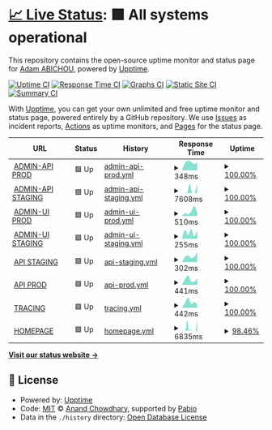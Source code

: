 # [📈 Live Status](https://uptime.celestia.elmenu.tn): <!--live status--> **🟩 All systems operational**

This repository contains the open-source uptime monitor and status page for [Adam ABICHOU](https://adam.abichou.tn), powered by [Upptime](https://github.com/upptime/upptime).

[![Uptime CI](https://github.com/adamab48/celestia-uptime/workflows/Uptime%20CI/badge.svg)](https://github.com/adamab48/celestia-uptime/actions?query=workflow%3A%22Uptime+CI%22)
[![Response Time CI](https://github.com/adamab48/celestia-uptime/workflows/Response%20Time%20CI/badge.svg)](https://github.com/adamab48/celestia-uptime/actions?query=workflow%3A%22Response+Time+CI%22)
[![Graphs CI](https://github.com/adamab48/celestia-uptime/workflows/Graphs%20CI/badge.svg)](https://github.com/adamab48/celestia-uptime/actions?query=workflow%3A%22Graphs+CI%22)
[![Static Site CI](https://github.com/adamab48/celestia-uptime/workflows/Static%20Site%20CI/badge.svg)](https://github.com/adamab48/celestia-uptime/actions?query=workflow%3A%22Static+Site+CI%22)
[![Summary CI](https://github.com/adamab48/celestia-uptime/workflows/Summary%20CI/badge.svg)](https://github.com/adamab48/celestia-uptime/actions?query=workflow%3A%22Summary+CI%22)

With [Upptime](https://upptime.js.org), you can get your own unlimited and free uptime monitor and status page, powered entirely by a GitHub repository. We use [Issues](https://github.com/adamab48/celestia-uptime/issues) as incident reports, [Actions](https://github.com/adamab48/celestia-uptime/actions) as uptime monitors, and [Pages](https://uptime.celestia.elmenu.tn) for the status page.

<!--start: status pages-->
<!-- This summary is generated by Upptime (https://github.com/upptime/upptime) -->
<!-- Do not edit this manually, your changes will be overwritten -->
<!-- prettier-ignore -->
| URL | Status | History | Response Time | Uptime |
| --- | ------ | ------- | ------------- | ------ |
| <img alt="" src="https://icons.duckduckgo.com/ip3/admin-api.prod.celestia.elmenu.tn.ico" height="13"> [ADMIN-API PROD](https://admin-api.prod.celestia.elmenu.tn/health) | 🟩 Up | [admin-api-prod.yml](https://github.com/adamab48/celestia-uptime/commits/HEAD/history/admin-api-prod.yml) | <details><summary><img alt="Response time graph" src="./graphs/admin-api-prod/response-time-week.png" height="20"> 348ms</summary><br><a href="https://uptime.celestia.elmenu.tn/history/admin-api-prod"><img alt="Response time 348" src="https://img.shields.io/endpoint?url=https%3A%2F%2Fraw.githubusercontent.com%2Fadamab48%2Fcelestia-uptime%2FHEAD%2Fapi%2Fadmin-api-prod%2Fresponse-time.json"></a><br><a href="https://uptime.celestia.elmenu.tn/history/admin-api-prod"><img alt="24-hour response time 354" src="https://img.shields.io/endpoint?url=https%3A%2F%2Fraw.githubusercontent.com%2Fadamab48%2Fcelestia-uptime%2FHEAD%2Fapi%2Fadmin-api-prod%2Fresponse-time-day.json"></a><br><a href="https://uptime.celestia.elmenu.tn/history/admin-api-prod"><img alt="7-day response time 348" src="https://img.shields.io/endpoint?url=https%3A%2F%2Fraw.githubusercontent.com%2Fadamab48%2Fcelestia-uptime%2FHEAD%2Fapi%2Fadmin-api-prod%2Fresponse-time-week.json"></a><br><a href="https://uptime.celestia.elmenu.tn/history/admin-api-prod"><img alt="30-day response time 348" src="https://img.shields.io/endpoint?url=https%3A%2F%2Fraw.githubusercontent.com%2Fadamab48%2Fcelestia-uptime%2FHEAD%2Fapi%2Fadmin-api-prod%2Fresponse-time-month.json"></a><br><a href="https://uptime.celestia.elmenu.tn/history/admin-api-prod"><img alt="1-year response time 348" src="https://img.shields.io/endpoint?url=https%3A%2F%2Fraw.githubusercontent.com%2Fadamab48%2Fcelestia-uptime%2FHEAD%2Fapi%2Fadmin-api-prod%2Fresponse-time-year.json"></a></details> | <details><summary><a href="https://uptime.celestia.elmenu.tn/history/admin-api-prod">100.00%</a></summary><a href="https://uptime.celestia.elmenu.tn/history/admin-api-prod"><img alt="All-time uptime 100.00%" src="https://img.shields.io/endpoint?url=https%3A%2F%2Fraw.githubusercontent.com%2Fadamab48%2Fcelestia-uptime%2FHEAD%2Fapi%2Fadmin-api-prod%2Fuptime.json"></a><br><a href="https://uptime.celestia.elmenu.tn/history/admin-api-prod"><img alt="24-hour uptime 100.00%" src="https://img.shields.io/endpoint?url=https%3A%2F%2Fraw.githubusercontent.com%2Fadamab48%2Fcelestia-uptime%2FHEAD%2Fapi%2Fadmin-api-prod%2Fuptime-day.json"></a><br><a href="https://uptime.celestia.elmenu.tn/history/admin-api-prod"><img alt="7-day uptime 100.00%" src="https://img.shields.io/endpoint?url=https%3A%2F%2Fraw.githubusercontent.com%2Fadamab48%2Fcelestia-uptime%2FHEAD%2Fapi%2Fadmin-api-prod%2Fuptime-week.json"></a><br><a href="https://uptime.celestia.elmenu.tn/history/admin-api-prod"><img alt="30-day uptime 100.00%" src="https://img.shields.io/endpoint?url=https%3A%2F%2Fraw.githubusercontent.com%2Fadamab48%2Fcelestia-uptime%2FHEAD%2Fapi%2Fadmin-api-prod%2Fuptime-month.json"></a><br><a href="https://uptime.celestia.elmenu.tn/history/admin-api-prod"><img alt="1-year uptime 100.00%" src="https://img.shields.io/endpoint?url=https%3A%2F%2Fraw.githubusercontent.com%2Fadamab48%2Fcelestia-uptime%2FHEAD%2Fapi%2Fadmin-api-prod%2Fuptime-year.json"></a></details>
| <img alt="" src="https://icons.duckduckgo.com/ip3/admin-api.staging.celestia.elmenu.tn.ico" height="13"> [ADMIN-API STAGING](https://admin-api.staging.celestia.elmenu.tn/health) | 🟩 Up | [admin-api-staging.yml](https://github.com/adamab48/celestia-uptime/commits/HEAD/history/admin-api-staging.yml) | <details><summary><img alt="Response time graph" src="./graphs/admin-api-staging/response-time-week.png" height="20"> 7608ms</summary><br><a href="https://uptime.celestia.elmenu.tn/history/admin-api-staging"><img alt="Response time 7608" src="https://img.shields.io/endpoint?url=https%3A%2F%2Fraw.githubusercontent.com%2Fadamab48%2Fcelestia-uptime%2FHEAD%2Fapi%2Fadmin-api-staging%2Fresponse-time.json"></a><br><a href="https://uptime.celestia.elmenu.tn/history/admin-api-staging"><img alt="24-hour response time 22311" src="https://img.shields.io/endpoint?url=https%3A%2F%2Fraw.githubusercontent.com%2Fadamab48%2Fcelestia-uptime%2FHEAD%2Fapi%2Fadmin-api-staging%2Fresponse-time-day.json"></a><br><a href="https://uptime.celestia.elmenu.tn/history/admin-api-staging"><img alt="7-day response time 7608" src="https://img.shields.io/endpoint?url=https%3A%2F%2Fraw.githubusercontent.com%2Fadamab48%2Fcelestia-uptime%2FHEAD%2Fapi%2Fadmin-api-staging%2Fresponse-time-week.json"></a><br><a href="https://uptime.celestia.elmenu.tn/history/admin-api-staging"><img alt="30-day response time 7608" src="https://img.shields.io/endpoint?url=https%3A%2F%2Fraw.githubusercontent.com%2Fadamab48%2Fcelestia-uptime%2FHEAD%2Fapi%2Fadmin-api-staging%2Fresponse-time-month.json"></a><br><a href="https://uptime.celestia.elmenu.tn/history/admin-api-staging"><img alt="1-year response time 7608" src="https://img.shields.io/endpoint?url=https%3A%2F%2Fraw.githubusercontent.com%2Fadamab48%2Fcelestia-uptime%2FHEAD%2Fapi%2Fadmin-api-staging%2Fresponse-time-year.json"></a></details> | <details><summary><a href="https://uptime.celestia.elmenu.tn/history/admin-api-staging">100.00%</a></summary><a href="https://uptime.celestia.elmenu.tn/history/admin-api-staging"><img alt="All-time uptime 100.00%" src="https://img.shields.io/endpoint?url=https%3A%2F%2Fraw.githubusercontent.com%2Fadamab48%2Fcelestia-uptime%2FHEAD%2Fapi%2Fadmin-api-staging%2Fuptime.json"></a><br><a href="https://uptime.celestia.elmenu.tn/history/admin-api-staging"><img alt="24-hour uptime 100.00%" src="https://img.shields.io/endpoint?url=https%3A%2F%2Fraw.githubusercontent.com%2Fadamab48%2Fcelestia-uptime%2FHEAD%2Fapi%2Fadmin-api-staging%2Fuptime-day.json"></a><br><a href="https://uptime.celestia.elmenu.tn/history/admin-api-staging"><img alt="7-day uptime 100.00%" src="https://img.shields.io/endpoint?url=https%3A%2F%2Fraw.githubusercontent.com%2Fadamab48%2Fcelestia-uptime%2FHEAD%2Fapi%2Fadmin-api-staging%2Fuptime-week.json"></a><br><a href="https://uptime.celestia.elmenu.tn/history/admin-api-staging"><img alt="30-day uptime 100.00%" src="https://img.shields.io/endpoint?url=https%3A%2F%2Fraw.githubusercontent.com%2Fadamab48%2Fcelestia-uptime%2FHEAD%2Fapi%2Fadmin-api-staging%2Fuptime-month.json"></a><br><a href="https://uptime.celestia.elmenu.tn/history/admin-api-staging"><img alt="1-year uptime 100.00%" src="https://img.shields.io/endpoint?url=https%3A%2F%2Fraw.githubusercontent.com%2Fadamab48%2Fcelestia-uptime%2FHEAD%2Fapi%2Fadmin-api-staging%2Fuptime-year.json"></a></details>
| <img alt="" src="https://icons.duckduckgo.com/ip3/admin-ui.prod.celestia.elmenu.tn.ico" height="13"> [ADMIN-UI PROD](https://admin-ui.prod.celestia.elmenu.tn) | 🟩 Up | [admin-ui-prod.yml](https://github.com/adamab48/celestia-uptime/commits/HEAD/history/admin-ui-prod.yml) | <details><summary><img alt="Response time graph" src="./graphs/admin-ui-prod/response-time-week.png" height="20"> 510ms</summary><br><a href="https://uptime.celestia.elmenu.tn/history/admin-ui-prod"><img alt="Response time 510" src="https://img.shields.io/endpoint?url=https%3A%2F%2Fraw.githubusercontent.com%2Fadamab48%2Fcelestia-uptime%2FHEAD%2Fapi%2Fadmin-ui-prod%2Fresponse-time.json"></a><br><a href="https://uptime.celestia.elmenu.tn/history/admin-ui-prod"><img alt="24-hour response time 386" src="https://img.shields.io/endpoint?url=https%3A%2F%2Fraw.githubusercontent.com%2Fadamab48%2Fcelestia-uptime%2FHEAD%2Fapi%2Fadmin-ui-prod%2Fresponse-time-day.json"></a><br><a href="https://uptime.celestia.elmenu.tn/history/admin-ui-prod"><img alt="7-day response time 510" src="https://img.shields.io/endpoint?url=https%3A%2F%2Fraw.githubusercontent.com%2Fadamab48%2Fcelestia-uptime%2FHEAD%2Fapi%2Fadmin-ui-prod%2Fresponse-time-week.json"></a><br><a href="https://uptime.celestia.elmenu.tn/history/admin-ui-prod"><img alt="30-day response time 510" src="https://img.shields.io/endpoint?url=https%3A%2F%2Fraw.githubusercontent.com%2Fadamab48%2Fcelestia-uptime%2FHEAD%2Fapi%2Fadmin-ui-prod%2Fresponse-time-month.json"></a><br><a href="https://uptime.celestia.elmenu.tn/history/admin-ui-prod"><img alt="1-year response time 510" src="https://img.shields.io/endpoint?url=https%3A%2F%2Fraw.githubusercontent.com%2Fadamab48%2Fcelestia-uptime%2FHEAD%2Fapi%2Fadmin-ui-prod%2Fresponse-time-year.json"></a></details> | <details><summary><a href="https://uptime.celestia.elmenu.tn/history/admin-ui-prod">100.00%</a></summary><a href="https://uptime.celestia.elmenu.tn/history/admin-ui-prod"><img alt="All-time uptime 100.00%" src="https://img.shields.io/endpoint?url=https%3A%2F%2Fraw.githubusercontent.com%2Fadamab48%2Fcelestia-uptime%2FHEAD%2Fapi%2Fadmin-ui-prod%2Fuptime.json"></a><br><a href="https://uptime.celestia.elmenu.tn/history/admin-ui-prod"><img alt="24-hour uptime 100.00%" src="https://img.shields.io/endpoint?url=https%3A%2F%2Fraw.githubusercontent.com%2Fadamab48%2Fcelestia-uptime%2FHEAD%2Fapi%2Fadmin-ui-prod%2Fuptime-day.json"></a><br><a href="https://uptime.celestia.elmenu.tn/history/admin-ui-prod"><img alt="7-day uptime 100.00%" src="https://img.shields.io/endpoint?url=https%3A%2F%2Fraw.githubusercontent.com%2Fadamab48%2Fcelestia-uptime%2FHEAD%2Fapi%2Fadmin-ui-prod%2Fuptime-week.json"></a><br><a href="https://uptime.celestia.elmenu.tn/history/admin-ui-prod"><img alt="30-day uptime 100.00%" src="https://img.shields.io/endpoint?url=https%3A%2F%2Fraw.githubusercontent.com%2Fadamab48%2Fcelestia-uptime%2FHEAD%2Fapi%2Fadmin-ui-prod%2Fuptime-month.json"></a><br><a href="https://uptime.celestia.elmenu.tn/history/admin-ui-prod"><img alt="1-year uptime 100.00%" src="https://img.shields.io/endpoint?url=https%3A%2F%2Fraw.githubusercontent.com%2Fadamab48%2Fcelestia-uptime%2FHEAD%2Fapi%2Fadmin-ui-prod%2Fuptime-year.json"></a></details>
| <img alt="" src="https://icons.duckduckgo.com/ip3/admin-ui.staging.celestia.elmenu.tn.ico" height="13"> [ADMIN-UI STAGING](https://admin-ui.staging.celestia.elmenu.tn) | 🟩 Up | [admin-ui-staging.yml](https://github.com/adamab48/celestia-uptime/commits/HEAD/history/admin-ui-staging.yml) | <details><summary><img alt="Response time graph" src="./graphs/admin-ui-staging/response-time-week.png" height="20"> 255ms</summary><br><a href="https://uptime.celestia.elmenu.tn/history/admin-ui-staging"><img alt="Response time 255" src="https://img.shields.io/endpoint?url=https%3A%2F%2Fraw.githubusercontent.com%2Fadamab48%2Fcelestia-uptime%2FHEAD%2Fapi%2Fadmin-ui-staging%2Fresponse-time.json"></a><br><a href="https://uptime.celestia.elmenu.tn/history/admin-ui-staging"><img alt="24-hour response time 314" src="https://img.shields.io/endpoint?url=https%3A%2F%2Fraw.githubusercontent.com%2Fadamab48%2Fcelestia-uptime%2FHEAD%2Fapi%2Fadmin-ui-staging%2Fresponse-time-day.json"></a><br><a href="https://uptime.celestia.elmenu.tn/history/admin-ui-staging"><img alt="7-day response time 255" src="https://img.shields.io/endpoint?url=https%3A%2F%2Fraw.githubusercontent.com%2Fadamab48%2Fcelestia-uptime%2FHEAD%2Fapi%2Fadmin-ui-staging%2Fresponse-time-week.json"></a><br><a href="https://uptime.celestia.elmenu.tn/history/admin-ui-staging"><img alt="30-day response time 255" src="https://img.shields.io/endpoint?url=https%3A%2F%2Fraw.githubusercontent.com%2Fadamab48%2Fcelestia-uptime%2FHEAD%2Fapi%2Fadmin-ui-staging%2Fresponse-time-month.json"></a><br><a href="https://uptime.celestia.elmenu.tn/history/admin-ui-staging"><img alt="1-year response time 255" src="https://img.shields.io/endpoint?url=https%3A%2F%2Fraw.githubusercontent.com%2Fadamab48%2Fcelestia-uptime%2FHEAD%2Fapi%2Fadmin-ui-staging%2Fresponse-time-year.json"></a></details> | <details><summary><a href="https://uptime.celestia.elmenu.tn/history/admin-ui-staging">100.00%</a></summary><a href="https://uptime.celestia.elmenu.tn/history/admin-ui-staging"><img alt="All-time uptime 100.00%" src="https://img.shields.io/endpoint?url=https%3A%2F%2Fraw.githubusercontent.com%2Fadamab48%2Fcelestia-uptime%2FHEAD%2Fapi%2Fadmin-ui-staging%2Fuptime.json"></a><br><a href="https://uptime.celestia.elmenu.tn/history/admin-ui-staging"><img alt="24-hour uptime 100.00%" src="https://img.shields.io/endpoint?url=https%3A%2F%2Fraw.githubusercontent.com%2Fadamab48%2Fcelestia-uptime%2FHEAD%2Fapi%2Fadmin-ui-staging%2Fuptime-day.json"></a><br><a href="https://uptime.celestia.elmenu.tn/history/admin-ui-staging"><img alt="7-day uptime 100.00%" src="https://img.shields.io/endpoint?url=https%3A%2F%2Fraw.githubusercontent.com%2Fadamab48%2Fcelestia-uptime%2FHEAD%2Fapi%2Fadmin-ui-staging%2Fuptime-week.json"></a><br><a href="https://uptime.celestia.elmenu.tn/history/admin-ui-staging"><img alt="30-day uptime 100.00%" src="https://img.shields.io/endpoint?url=https%3A%2F%2Fraw.githubusercontent.com%2Fadamab48%2Fcelestia-uptime%2FHEAD%2Fapi%2Fadmin-ui-staging%2Fuptime-month.json"></a><br><a href="https://uptime.celestia.elmenu.tn/history/admin-ui-staging"><img alt="1-year uptime 100.00%" src="https://img.shields.io/endpoint?url=https%3A%2F%2Fraw.githubusercontent.com%2Fadamab48%2Fcelestia-uptime%2FHEAD%2Fapi%2Fadmin-ui-staging%2Fuptime-year.json"></a></details>
| <img alt="" src="https://icons.duckduckgo.com/ip3/staging.celestia.elmenu.tn.ico" height="13"> [API STAGING](https://staging.celestia.elmenu.tn/health) | 🟩 Up | [api-staging.yml](https://github.com/adamab48/celestia-uptime/commits/HEAD/history/api-staging.yml) | <details><summary><img alt="Response time graph" src="./graphs/api-staging/response-time-week.png" height="20"> 302ms</summary><br><a href="https://uptime.celestia.elmenu.tn/history/api-staging"><img alt="Response time 302" src="https://img.shields.io/endpoint?url=https%3A%2F%2Fraw.githubusercontent.com%2Fadamab48%2Fcelestia-uptime%2FHEAD%2Fapi%2Fapi-staging%2Fresponse-time.json"></a><br><a href="https://uptime.celestia.elmenu.tn/history/api-staging"><img alt="24-hour response time 468" src="https://img.shields.io/endpoint?url=https%3A%2F%2Fraw.githubusercontent.com%2Fadamab48%2Fcelestia-uptime%2FHEAD%2Fapi%2Fapi-staging%2Fresponse-time-day.json"></a><br><a href="https://uptime.celestia.elmenu.tn/history/api-staging"><img alt="7-day response time 302" src="https://img.shields.io/endpoint?url=https%3A%2F%2Fraw.githubusercontent.com%2Fadamab48%2Fcelestia-uptime%2FHEAD%2Fapi%2Fapi-staging%2Fresponse-time-week.json"></a><br><a href="https://uptime.celestia.elmenu.tn/history/api-staging"><img alt="30-day response time 302" src="https://img.shields.io/endpoint?url=https%3A%2F%2Fraw.githubusercontent.com%2Fadamab48%2Fcelestia-uptime%2FHEAD%2Fapi%2Fapi-staging%2Fresponse-time-month.json"></a><br><a href="https://uptime.celestia.elmenu.tn/history/api-staging"><img alt="1-year response time 302" src="https://img.shields.io/endpoint?url=https%3A%2F%2Fraw.githubusercontent.com%2Fadamab48%2Fcelestia-uptime%2FHEAD%2Fapi%2Fapi-staging%2Fresponse-time-year.json"></a></details> | <details><summary><a href="https://uptime.celestia.elmenu.tn/history/api-staging">100.00%</a></summary><a href="https://uptime.celestia.elmenu.tn/history/api-staging"><img alt="All-time uptime 100.00%" src="https://img.shields.io/endpoint?url=https%3A%2F%2Fraw.githubusercontent.com%2Fadamab48%2Fcelestia-uptime%2FHEAD%2Fapi%2Fapi-staging%2Fuptime.json"></a><br><a href="https://uptime.celestia.elmenu.tn/history/api-staging"><img alt="24-hour uptime 100.00%" src="https://img.shields.io/endpoint?url=https%3A%2F%2Fraw.githubusercontent.com%2Fadamab48%2Fcelestia-uptime%2FHEAD%2Fapi%2Fapi-staging%2Fuptime-day.json"></a><br><a href="https://uptime.celestia.elmenu.tn/history/api-staging"><img alt="7-day uptime 100.00%" src="https://img.shields.io/endpoint?url=https%3A%2F%2Fraw.githubusercontent.com%2Fadamab48%2Fcelestia-uptime%2FHEAD%2Fapi%2Fapi-staging%2Fuptime-week.json"></a><br><a href="https://uptime.celestia.elmenu.tn/history/api-staging"><img alt="30-day uptime 100.00%" src="https://img.shields.io/endpoint?url=https%3A%2F%2Fraw.githubusercontent.com%2Fadamab48%2Fcelestia-uptime%2FHEAD%2Fapi%2Fapi-staging%2Fuptime-month.json"></a><br><a href="https://uptime.celestia.elmenu.tn/history/api-staging"><img alt="1-year uptime 100.00%" src="https://img.shields.io/endpoint?url=https%3A%2F%2Fraw.githubusercontent.com%2Fadamab48%2Fcelestia-uptime%2FHEAD%2Fapi%2Fapi-staging%2Fuptime-year.json"></a></details>
| <img alt="" src="https://icons.duckduckgo.com/ip3/prod.celestia.elmenu.tn.ico" height="13"> [API PROD](https://prod.celestia.elmenu.tn/health) | 🟩 Up | [api-prod.yml](https://github.com/adamab48/celestia-uptime/commits/HEAD/history/api-prod.yml) | <details><summary><img alt="Response time graph" src="./graphs/api-prod/response-time-week.png" height="20"> 441ms</summary><br><a href="https://uptime.celestia.elmenu.tn/history/api-prod"><img alt="Response time 441" src="https://img.shields.io/endpoint?url=https%3A%2F%2Fraw.githubusercontent.com%2Fadamab48%2Fcelestia-uptime%2FHEAD%2Fapi%2Fapi-prod%2Fresponse-time.json"></a><br><a href="https://uptime.celestia.elmenu.tn/history/api-prod"><img alt="24-hour response time 505" src="https://img.shields.io/endpoint?url=https%3A%2F%2Fraw.githubusercontent.com%2Fadamab48%2Fcelestia-uptime%2FHEAD%2Fapi%2Fapi-prod%2Fresponse-time-day.json"></a><br><a href="https://uptime.celestia.elmenu.tn/history/api-prod"><img alt="7-day response time 441" src="https://img.shields.io/endpoint?url=https%3A%2F%2Fraw.githubusercontent.com%2Fadamab48%2Fcelestia-uptime%2FHEAD%2Fapi%2Fapi-prod%2Fresponse-time-week.json"></a><br><a href="https://uptime.celestia.elmenu.tn/history/api-prod"><img alt="30-day response time 441" src="https://img.shields.io/endpoint?url=https%3A%2F%2Fraw.githubusercontent.com%2Fadamab48%2Fcelestia-uptime%2FHEAD%2Fapi%2Fapi-prod%2Fresponse-time-month.json"></a><br><a href="https://uptime.celestia.elmenu.tn/history/api-prod"><img alt="1-year response time 441" src="https://img.shields.io/endpoint?url=https%3A%2F%2Fraw.githubusercontent.com%2Fadamab48%2Fcelestia-uptime%2FHEAD%2Fapi%2Fapi-prod%2Fresponse-time-year.json"></a></details> | <details><summary><a href="https://uptime.celestia.elmenu.tn/history/api-prod">100.00%</a></summary><a href="https://uptime.celestia.elmenu.tn/history/api-prod"><img alt="All-time uptime 100.00%" src="https://img.shields.io/endpoint?url=https%3A%2F%2Fraw.githubusercontent.com%2Fadamab48%2Fcelestia-uptime%2FHEAD%2Fapi%2Fapi-prod%2Fuptime.json"></a><br><a href="https://uptime.celestia.elmenu.tn/history/api-prod"><img alt="24-hour uptime 100.00%" src="https://img.shields.io/endpoint?url=https%3A%2F%2Fraw.githubusercontent.com%2Fadamab48%2Fcelestia-uptime%2FHEAD%2Fapi%2Fapi-prod%2Fuptime-day.json"></a><br><a href="https://uptime.celestia.elmenu.tn/history/api-prod"><img alt="7-day uptime 100.00%" src="https://img.shields.io/endpoint?url=https%3A%2F%2Fraw.githubusercontent.com%2Fadamab48%2Fcelestia-uptime%2FHEAD%2Fapi%2Fapi-prod%2Fuptime-week.json"></a><br><a href="https://uptime.celestia.elmenu.tn/history/api-prod"><img alt="30-day uptime 100.00%" src="https://img.shields.io/endpoint?url=https%3A%2F%2Fraw.githubusercontent.com%2Fadamab48%2Fcelestia-uptime%2FHEAD%2Fapi%2Fapi-prod%2Fuptime-month.json"></a><br><a href="https://uptime.celestia.elmenu.tn/history/api-prod"><img alt="1-year uptime 100.00%" src="https://img.shields.io/endpoint?url=https%3A%2F%2Fraw.githubusercontent.com%2Fadamab48%2Fcelestia-uptime%2FHEAD%2Fapi%2Fapi-prod%2Fuptime-year.json"></a></details>
| <img alt="" src="https://icons.duckduckgo.com/ip3/celestia-tracing.onrender.com.ico" height="13"> [TRACING](https://celestia-tracing.onrender.com) | 🟩 Up | [tracing.yml](https://github.com/adamab48/celestia-uptime/commits/HEAD/history/tracing.yml) | <details><summary><img alt="Response time graph" src="./graphs/tracing/response-time-week.png" height="20"> 442ms</summary><br><a href="https://uptime.celestia.elmenu.tn/history/tracing"><img alt="Response time 442" src="https://img.shields.io/endpoint?url=https%3A%2F%2Fraw.githubusercontent.com%2Fadamab48%2Fcelestia-uptime%2FHEAD%2Fapi%2Ftracing%2Fresponse-time.json"></a><br><a href="https://uptime.celestia.elmenu.tn/history/tracing"><img alt="24-hour response time 299" src="https://img.shields.io/endpoint?url=https%3A%2F%2Fraw.githubusercontent.com%2Fadamab48%2Fcelestia-uptime%2FHEAD%2Fapi%2Ftracing%2Fresponse-time-day.json"></a><br><a href="https://uptime.celestia.elmenu.tn/history/tracing"><img alt="7-day response time 442" src="https://img.shields.io/endpoint?url=https%3A%2F%2Fraw.githubusercontent.com%2Fadamab48%2Fcelestia-uptime%2FHEAD%2Fapi%2Ftracing%2Fresponse-time-week.json"></a><br><a href="https://uptime.celestia.elmenu.tn/history/tracing"><img alt="30-day response time 442" src="https://img.shields.io/endpoint?url=https%3A%2F%2Fraw.githubusercontent.com%2Fadamab48%2Fcelestia-uptime%2FHEAD%2Fapi%2Ftracing%2Fresponse-time-month.json"></a><br><a href="https://uptime.celestia.elmenu.tn/history/tracing"><img alt="1-year response time 442" src="https://img.shields.io/endpoint?url=https%3A%2F%2Fraw.githubusercontent.com%2Fadamab48%2Fcelestia-uptime%2FHEAD%2Fapi%2Ftracing%2Fresponse-time-year.json"></a></details> | <details><summary><a href="https://uptime.celestia.elmenu.tn/history/tracing">100.00%</a></summary><a href="https://uptime.celestia.elmenu.tn/history/tracing"><img alt="All-time uptime 100.00%" src="https://img.shields.io/endpoint?url=https%3A%2F%2Fraw.githubusercontent.com%2Fadamab48%2Fcelestia-uptime%2FHEAD%2Fapi%2Ftracing%2Fuptime.json"></a><br><a href="https://uptime.celestia.elmenu.tn/history/tracing"><img alt="24-hour uptime 100.00%" src="https://img.shields.io/endpoint?url=https%3A%2F%2Fraw.githubusercontent.com%2Fadamab48%2Fcelestia-uptime%2FHEAD%2Fapi%2Ftracing%2Fuptime-day.json"></a><br><a href="https://uptime.celestia.elmenu.tn/history/tracing"><img alt="7-day uptime 100.00%" src="https://img.shields.io/endpoint?url=https%3A%2F%2Fraw.githubusercontent.com%2Fadamab48%2Fcelestia-uptime%2FHEAD%2Fapi%2Ftracing%2Fuptime-week.json"></a><br><a href="https://uptime.celestia.elmenu.tn/history/tracing"><img alt="30-day uptime 100.00%" src="https://img.shields.io/endpoint?url=https%3A%2F%2Fraw.githubusercontent.com%2Fadamab48%2Fcelestia-uptime%2FHEAD%2Fapi%2Ftracing%2Fuptime-month.json"></a><br><a href="https://uptime.celestia.elmenu.tn/history/tracing"><img alt="1-year uptime 100.00%" src="https://img.shields.io/endpoint?url=https%3A%2F%2Fraw.githubusercontent.com%2Fadamab48%2Fcelestia-uptime%2FHEAD%2Fapi%2Ftracing%2Fuptime-year.json"></a></details>
| <img alt="" src="https://icons.duckduckgo.com/ip3/home.celestia.elmenu.tn.ico" height="13"> [HOMEPAGE](https://home.celestia.elmenu.tn) | 🟩 Up | [homepage.yml](https://github.com/adamab48/celestia-uptime/commits/HEAD/history/homepage.yml) | <details><summary><img alt="Response time graph" src="./graphs/homepage/response-time-week.png" height="20"> 6835ms</summary><br><a href="https://uptime.celestia.elmenu.tn/history/homepage"><img alt="Response time 6835" src="https://img.shields.io/endpoint?url=https%3A%2F%2Fraw.githubusercontent.com%2Fadamab48%2Fcelestia-uptime%2FHEAD%2Fapi%2Fhomepage%2Fresponse-time.json"></a><br><a href="https://uptime.celestia.elmenu.tn/history/homepage"><img alt="24-hour response time 15117" src="https://img.shields.io/endpoint?url=https%3A%2F%2Fraw.githubusercontent.com%2Fadamab48%2Fcelestia-uptime%2FHEAD%2Fapi%2Fhomepage%2Fresponse-time-day.json"></a><br><a href="https://uptime.celestia.elmenu.tn/history/homepage"><img alt="7-day response time 6835" src="https://img.shields.io/endpoint?url=https%3A%2F%2Fraw.githubusercontent.com%2Fadamab48%2Fcelestia-uptime%2FHEAD%2Fapi%2Fhomepage%2Fresponse-time-week.json"></a><br><a href="https://uptime.celestia.elmenu.tn/history/homepage"><img alt="30-day response time 6835" src="https://img.shields.io/endpoint?url=https%3A%2F%2Fraw.githubusercontent.com%2Fadamab48%2Fcelestia-uptime%2FHEAD%2Fapi%2Fhomepage%2Fresponse-time-month.json"></a><br><a href="https://uptime.celestia.elmenu.tn/history/homepage"><img alt="1-year response time 6835" src="https://img.shields.io/endpoint?url=https%3A%2F%2Fraw.githubusercontent.com%2Fadamab48%2Fcelestia-uptime%2FHEAD%2Fapi%2Fhomepage%2Fresponse-time-year.json"></a></details> | <details><summary><a href="https://uptime.celestia.elmenu.tn/history/homepage">98.46%</a></summary><a href="https://uptime.celestia.elmenu.tn/history/homepage"><img alt="All-time uptime 98.46%" src="https://img.shields.io/endpoint?url=https%3A%2F%2Fraw.githubusercontent.com%2Fadamab48%2Fcelestia-uptime%2FHEAD%2Fapi%2Fhomepage%2Fuptime.json"></a><br><a href="https://uptime.celestia.elmenu.tn/history/homepage"><img alt="24-hour uptime 100.00%" src="https://img.shields.io/endpoint?url=https%3A%2F%2Fraw.githubusercontent.com%2Fadamab48%2Fcelestia-uptime%2FHEAD%2Fapi%2Fhomepage%2Fuptime-day.json"></a><br><a href="https://uptime.celestia.elmenu.tn/history/homepage"><img alt="7-day uptime 98.46%" src="https://img.shields.io/endpoint?url=https%3A%2F%2Fraw.githubusercontent.com%2Fadamab48%2Fcelestia-uptime%2FHEAD%2Fapi%2Fhomepage%2Fuptime-week.json"></a><br><a href="https://uptime.celestia.elmenu.tn/history/homepage"><img alt="30-day uptime 98.46%" src="https://img.shields.io/endpoint?url=https%3A%2F%2Fraw.githubusercontent.com%2Fadamab48%2Fcelestia-uptime%2FHEAD%2Fapi%2Fhomepage%2Fuptime-month.json"></a><br><a href="https://uptime.celestia.elmenu.tn/history/homepage"><img alt="1-year uptime 98.46%" src="https://img.shields.io/endpoint?url=https%3A%2F%2Fraw.githubusercontent.com%2Fadamab48%2Fcelestia-uptime%2FHEAD%2Fapi%2Fhomepage%2Fuptime-year.json"></a></details>

<!--end: status pages-->

[**Visit our status website →**](https://uptime.celestia.elmenu.tn)

## 📄 License

- Powered by: [Upptime](https://github.com/upptime/upptime)
- Code: [MIT](./LICENSE) © [Anand Chowdhary](https://anandchowdhary.com), supported by [Pabio](https://pabio.com)
- Data in the `./history` directory: [Open Database License](https://opendatacommons.org/licenses/odbl/1-0/)

